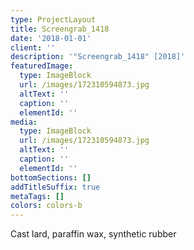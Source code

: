 ```yaml
---
type: ProjectLayout
title: Screengrab_1418
date: '2018-01-01'
client: ''
description: '"Screengrab_1418" [2018]'
featuredImage:
  type: ImageBlock
  url: /images/172310594873.jpg
  altText: ''
  caption: ''
  elementId: ''
media:
  type: ImageBlock
  url: /images/172310594873.jpg
  altText: ''
  caption: ''
  elementId: ''
bottomSections: []
addTitleSuffix: true
metaTags: []
colors: colors-b
---
```

Cast lard, paraffin wax, synthetic rubber

